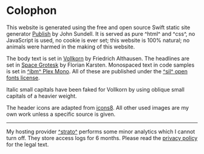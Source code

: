 # Colophon

This website is generated using the free and open source Swift static site generator [Publish](https://github.com/johnsundell/publish) by John Sundell.
It is served as pure ^html^ and ^css^, no JavaScript is used, no cookie is ever set;
this website is 100% natural;
no animals were harmed in the making of this website.

The body text is set in [Vollkorn](http://vollkorn-typeface.com) by Friedrich Althausen.
The headlines are set in [Space Grotesk](https://fonts.floriankarsten.com/space-grotesk) by Florian Karsten.
Monospaced text in code samples is set in [^ibm^ Plex Mono](https://github.com/IBM/plex).
All of these are published under the [^sil^ open fonts license](http://scripts.sil.org/cms/scripts/page.php?site_id=nrsi&id=OFL_web).

Italic small capitals have been faked for Vollkorn by using oblique small capitals of a heavier weight. 


The header icons are adapted from [icons8](https://icons8.com).
All other used images are my own work unless a specific source is given.

---

My hosting provider [^strato^](strato.de) performs some minor analytics which I cannot turn off.
They store access logs for 6 months.
Please read the [privacy policy](/privacy) for the legal text.